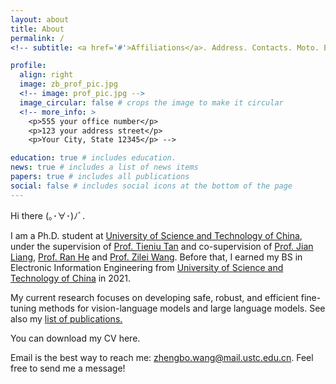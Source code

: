 ```yaml
---
layout: about
title: About
permalink: /
<!-- subtitle: <a href='#'>Affiliations</a>. Address. Contacts. Moto. Etc. -->

profile:
  align: right
  image: zb_prof_pic.jpg
  <!-- image: prof_pic.jpg -->
  image_circular: false # crops the image to make it circular
  <!-- more_info: >
    <p>555 your office number</p>
    <p>123 your address street</p>
    <p>Your City, State 12345</p> -->

education: true # includes education.
news: true # includes a list of news items
papers: true # includes all publications
social: false # includes social icons at the bottom of the page
---
```


Hi there (｡･∀･)ﾉﾞ. 

I am a Ph.D. student at [University of Science and Technology of China](https://www.ustc.edu.cn/), under the supervision of [Prof. Tieniu Tan](https://scholar.google.com/citations?user=W-FGd_UAAAAJ&hl=en&oi=ao) and co-supervision of [Prof. Jian Liang](https://liangjian.xyz/), [Prof. Ran He](https://rhe-web.github.io/) and [Prof. Zilei Wang](http://staff.ustc.edu.cn/~zlwang/index_en.html). Before that, I earned my BS in Electronic Information Engineering from [University of Science and Technology of China](https://www.ustc.edu.cn/) in 2021.

My current research focuses on developing safe, robust, and efficient fine-tuning methods for vision-language models and large language models. See also my <a href="{{ '/publications/' | relative_url }}"> list of publications. </a>

You can download my CV here.

Email is the best way to reach me: <a href="mailto:zhengbo.wang@mail.ustc.edu.cn">zhengbo.wang@mail.ustc.edu.cn</a>. Feel free to send me a message!
